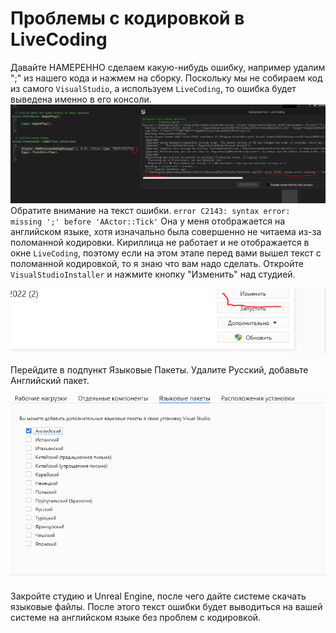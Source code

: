 # Проблемы с кодировкой в LiveCoding
Давайте НАМЕРЕННО сделаем какую-нибудь ошибку, например удалим ";" из нашего кода и нажмем на сборку. Поскольку мы не собираем код из самого `VisualStudio`, а используем `LiveCoding`, то ошибка будет выведена именно в его консоли.
![Ошибка в LiveCoding.png](../images/OshibkavLiveCoding.png)
Обратите внимание на текст ошибки.
`error C2143: syntax error: missing ';' before 'AActor::Tick'`
Она у меня отображается на  английском языке, хотя изначально была совершенно не читаема из-за поломанной кодировки.
Кириллица не работает и не отображается в окне `LiveCoding`, поэтому если на этом этапе перед вами вышел текст с поломанной кодировкой, то я знаю что вам надо сделать.
Откройте `VisualStudioInstaller` и нажмите кнопку "Изменить" над студией.

![Изменить.png](../images/Izmenit.png)

Перейдите в подпункт Языковые Пакеты. Удалите Русский, добавьте Английский пакет.

![Выбор языкового  пакета-.png](../images/Vyboryazykovogopaketa-.png)

Закройте студию и Unreal Engine, после чего дайте системе скачать языковые файлы.
После этого текст ошибки будет выводиться на вашей системе на английском языке без проблем с кодировкой.